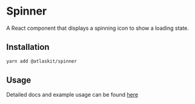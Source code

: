 # Spinner

A React component that displays a spinning icon to show a loading state.

## Installation

```sh
yarn add @atlaskit/spinner
```

## Usage

Detailed docs and example usage can be found [here](https://atlaskit.atlassian.com/packages/core/spinner)
